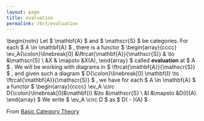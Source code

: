 ```yaml
---
layout: page
title: evaluation
permalink: /bct/evaluation
---
```

\begin{notn} Let $ \mathbf{A} $ and $ \mathscr{S} $ be categories. For each $ A \in \mathbf{A} $ , there is a functor $ \begin{array}{cccc} \ev_A{\colon}\linebreak[0] &\ftrcat{\mathbf{A}}{\mathscr{S}} & \to &\mathscr{S} \ &X & \mapsto &X(A), \end{array} $ called **evaluation** at $ A $ . We will be working with diagrams in $ \ftrcat{\mathbf{A}}{\mathscr{S}} $ , and given such a diagram $ D{\colon}\linebreak[0] \mathbf{I} \to \ftrcat{\mathbf{A}}{\mathscr{S}} $ , we have for each $ A \in \mathbf{A} $ a functor $ \begin{array}{cccc} \ev_A \circ D{\colon}\linebreak[0]&\mathbf{I} &\to &\mathscr{S} \ &I &\mapsto &D(I)(A). \end{array} $ We write $ \ev_A \circ D $ as $ D( - )(A) $ .


From [Basic Category Theory](https://mathgloss.github.io/MathGloss/bct.html)